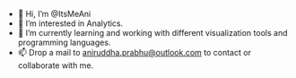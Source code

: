 - 👋 Hi, I’m @ItsMeAni
- 👀 I’m interested in Analytics.
- 🌱 I’m currently learning and working with different visualization tools and programming languages. 
- 📫 Drop a mail to aniruddha.prabhu@outlook.com to contact or collaborate with me.

